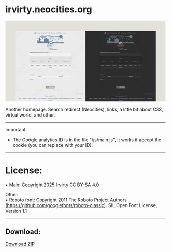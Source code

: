 # irvirty.neocities.org


<!--https://stackoverflow.com/questions/61071158/add-image-with-link-in-githubs-readme-md#-->
<!--[![banner](/img/github-banner-settings.png)](/img/screenshot.png)-->
![banner](/img/github-banner-settings.png)


Another homepage. Search redirect (Neocities), links, a little bit about CSS, virtual world, and other.
  
---
   
> [!IMPORTANT]
> - The Google analytics ID is in the file "/js/main.js", it works if accept the cookie (you can replace with your ID).   
  
---
  
# License:  
  
• Main: Copyright 2025 Irvirty CC BY-SA 4.0  

Other:  
• Roboto font: Copyright 2011 The Roboto Project Authors (https://github.com/googlefonts/roboto-classic). SIL Open Font License, Version 1.1  
  
---  
  
## Download:
  
[Download ZIP](https://github.com/irvirty/irvirty.neocities.org/archive/refs/heads/main.zip)
  
<!--
Tags backup:
html, css, javascript, website, personal-website, homepage, startpage, neocities, search-redirect,  static-site,
-->
